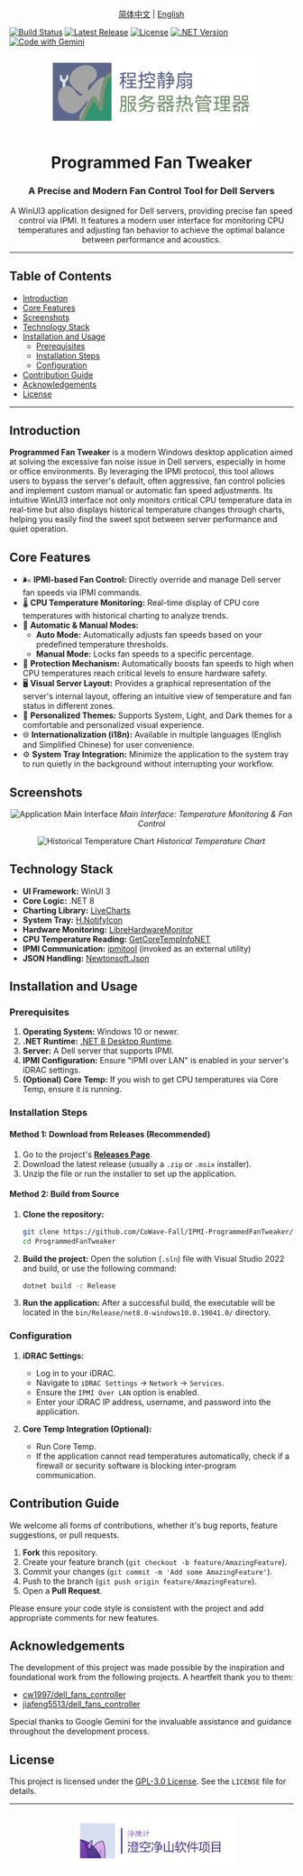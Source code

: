 <p align="center">
  <a href="../README.md">简体中文</a> | <a href="./README_en.md">English</a>
</p>

[![Build Status](https://img.shields.io/badge/build-passing-brightgreen)](https://github.com/CoWave-Fall/IPMI-ProgrammedFanTweaker/releases)
[![Latest Release](https://img.shields.io/github/v/release/CoWave-Fall/ProgrammedFanTweaker)](https://github.com/CoWave-Fall/IPMI-ProgrammedFanTweaker/releases)
[![License](https://img.shields.io/badge/license-GPL--3.0-blue.svg)](./LICENSE)
[![.NET Version](https://img.shields.io/badge/.NET-8.0-purple)](https://dotnet.microsoft.com/download/dotnet/8.0)
[![Code with Gemini](https://img.shields.io/badge/Code%20with-Gemini-1f425f.svg)](https://gemini.google.com/)

<p align="center">
  <img src="/Documents/AboutP.png" alt="Programmed Fan Tweaker Logo" width="400"/>
</p>


<h1 align="center">Programmed Fan Tweaker</h1>

<h3 align="center">A Precise and Modern Fan Control Tool for Dell Servers</h3>

<p align="center">
  A WinUI3 application designed for Dell servers, providing precise fan speed control via IPMI. It features a modern user interface for monitoring CPU temperatures and adjusting fan behavior to achieve the optimal balance between performance and acoustics.
</p>

---

## Table of Contents

- [Introduction](#introduction)
- [Core Features](#core-features)
- [Screenshots](#screenshots)
- [Technology Stack](#technology-stack)
- [Installation and Usage](#installation-and-usage)
  - [Prerequisites](#prerequisites)
  - [Installation Steps](#installation-steps)
  - [Configuration](#configuration)
- [Contribution Guide](#contribution-guide)
- [Acknowledgements](#acknowledgements)
- [License](#license)

---

## Introduction

**Programmed Fan Tweaker** is a modern Windows desktop application aimed at solving the excessive fan noise issue in Dell servers, especially in home or office environments. By leveraging the IPMI protocol, this tool allows users to bypass the server's default, often aggressive, fan control policies and implement custom manual or automatic fan speed adjustments. Its intuitive WinUI3 interface not only monitors critical CPU temperature data in real-time but also displays historical temperature changes through charts, helping you easily find the sweet spot between server performance and quiet operation.

## Core Features

*   🌬️ **IPMI-based Fan Control:** Directly override and manage Dell server fan speeds via IPMI commands.
*   🌡️ **CPU Temperature Monitoring:** Real-time display of CPU core temperatures with historical charting to analyze trends.
*   🤖 **Automatic & Manual Modes:**
    *   **Auto Mode:** Automatically adjusts fan speeds based on your predefined temperature thresholds.
    *   **Manual Mode:** Locks fan speeds to a specific percentage.
*   🚨 **Protection Mechanism:** Automatically boosts fan speeds to high when CPU temperatures reach critical levels to ensure hardware safety.
*   🖥️ **Visual Server Layout:** Provides a graphical representation of the server's internal layout, offering an intuitive view of temperature and fan status in different zones.
*   🎨 **Personalized Themes:** Supports System, Light, and Dark themes for a comfortable and personalized visual experience.
*   🌐 **Internationalization (i18n):** Available in multiple languages (English and Simplified Chinese) for user convenience.
*   ⚙️ **System Tray Integration:** Minimize the application to the system tray to run quietly in the background without interrupting your workflow.

## Screenshots

<!-- Insert application screenshots or GIFs here to visually demonstrate your app's interface and features. -->
<p align="center">
  <img src="https://via.placeholder.com/800x450.png?text=Application+Main+Interface" alt="Application Main Interface"/>
  <em>Main Interface: Temperature Monitoring & Fan Control</em>
</p>
<p align="center">
  <img src="https://via.placeholder.com/800x450.png?text=Historical+Temperature+Chart" alt="Historical Temperature Chart"/>
  <em>Historical Temperature Chart</em>
</p>

## Technology Stack

*   **UI Framework:** WinUI 3
*   **Core Logic:** .NET 8
*   **Charting Library:** [LiveCharts](https://lvcharts.com/)
*   **System Tray:** [H.NotifyIcon](https://github.com/HavenDV/H.NotifyIcon)
*   **Hardware Monitoring:** [LibreHardwareMonitor](https://github.com/LibreHardwareMonitor/LibreHardwareMonitor)
*   **CPU Temperature Reading:** [GetCoreTempInfoNET](https://github.com/Software-Hardware-Codes-Development/GetCoreTempInfoNET)
*   **IPMI Communication:** [ipmitool](https://www.net.in.tum.de/projects/ipmitool/) (invoked as an external utility)
*   **JSON Handling:** [Newtonsoft.Json](https://www.newtonsoft.com/json)

## Installation and Usage

### Prerequisites

1.  **Operating System:** Windows 10 or newer.
2.  **.NET Runtime:** [.NET 8 Desktop Runtime](https://dotnet.microsoft.com/download/dotnet/8.0).
3.  **Server:** A Dell server that supports IPMI.
4.  **IPMI Configuration:** Ensure "IPMI over LAN" is enabled in your server's iDRAC settings.
5.  **(Optional) Core Temp:** If you wish to get CPU temperatures via Core Temp, ensure it is running.

### Installation Steps

#### Method 1: Download from Releases (Recommended)

1.  Go to the project's [**Releases Page**](https://github.com/CoWave-Fall/IPMI-ProgrammedFanTweaker/releases/releases).
2.  Download the latest release (usually a `.zip` or `.msix` installer).
3.  Unzip the file or run the installer to set up the application.

#### Method 2: Build from Source

1.  **Clone the repository:**
    ```bash
    git clone https://github.com/CoWave-Fall/IPMI-ProgrammedFanTweaker/releases.git
    cd ProgrammedFanTweaker
    ```

2.  **Build the project:**
    Open the solution (`.sln`) file with Visual Studio 2022 and build, or use the following command:
    ```bash
    dotnet build -c Release
    ```

3.  **Run the application:**
    After a successful build, the executable will be located in the `bin/Release/net8.0-windows10.0.19041.0/` directory.

### Configuration

1.  **iDRAC Settings:**
    *   Log in to your iDRAC.
    *   Navigate to `iDRAC Settings` -> `Network` -> `Services`.
    *   Ensure the `IPMI Over LAN` option is enabled.
    *   Enter your iDRAC IP address, username, and password into the application.

2.  **Core Temp Integration (Optional):**
    *   Run Core Temp.
    *   If the application cannot read temperatures automatically, check if a firewall or security software is blocking inter-program communication.

## Contribution Guide

We welcome all forms of contributions, whether it's bug reports, feature suggestions, or pull requests.

1.  **Fork** this repository.
2.  Create your feature branch (`git checkout -b feature/AmazingFeature`).
3.  Commit your changes (`git commit -m 'Add some AmazingFeature'`).
4.  Push to the branch (`git push origin feature/AmazingFeature`).
5.  Open a **Pull Request**.

Please ensure your code style is consistent with the project and add appropriate comments for new features.

## Acknowledgements

The development of this project was made possible by the inspiration and foundational work from the following projects. A heartfelt thank you to them:

*   [cw1997/dell_fans_controller](https://github.com/cw1997/dell_fans_controller)
*   [jiafeng5513/dell_fans_controller](https://github.com/jiafeng5513/dell_fans_controller)

Special thanks to Google Gemini for the invaluable assistance and guidance throughout the development process.

## License

This project is licensed under the [GPL-3.0 License](./LICENSE). See the `LICENSE` file for details.

---

<p align="center">
  <img src="/Documents/AboutA.png" alt="Footer Image A" width="300"/>
  <!-- img src="/程控静扇/Assets/AboutL.png" alt="Footer Image L" width="300"/ -->
</p>
